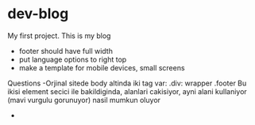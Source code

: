 # dev-blog
My first project.
This is my blog

- footer should have full width
- put language options to right top
- make a template for mobile devices, small screens
  

Questions
-Orjinal sitede body altinda iki tag var:
  .div: wrapper
  .footer
Bu ikisi element secici ile bakildiginda, alanlari cakisiyor, ayni alani kullaniyor (mavi vurgulu gorunuyor) nasil mumkun oluyor

-